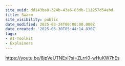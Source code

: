 ```yaml
---
site_uuid: dd143ba8-324b-43a6-83db-111257d54abd
title: Swarm
site_visibility: public
date_modified: 2025-03-24T00:00:00.000Z
date_created: '2025-03-30T05:44:14.830Z'
tags:
- AI-Toolkit
- Explainers
---
```





























































https://youtu.be/8jpVeUTNExI?si=ZLrrI0-wHuKW7hEs